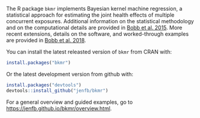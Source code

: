 The R package `bkmr` implements Bayesian kernel machine regression, a statistical approach for estimating the joint health effects of multiple concurrent exposures. Additional information on the statistical methodology and on the computational details are provided in [Bobb et al. 2015](http://biostatistics.oxfordjournals.org/content/16/3/493). More recent extensions, details on the software, and worked-through examples are provided in [Bobb et al. 2018](https://ehjournal.biomedcentral.com/articles/10.1186/s12940-018-0413-y).

You can install the latest releasted version of `bkmr` from CRAN with:
```R
install.packages("bkmr")
```
Or the latest development version from github with:
```R
install.packages("devtools")
devtools::install_github("jenfb/bkmr")
```

For a general overview and guided examples, go to https://jenfb.github.io/bkmr/overview.html.
